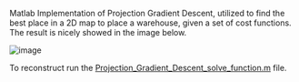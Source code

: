 Matlab Implementation of Projection Gradient Descent, utilized to find the best place in a 2D map to place a warehouse, given a set of cost functions. 
The result is nicely showed in the image below.

![image](/optimal_warehouse_location_for_shipments.jpeg)

To reconstruct run the
[Projection_Gradient_Descent_solve_function.m](optimal_warehouse_location_for_shipments.m) file.
